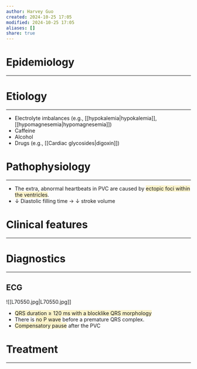 ```yaml
---
author: Harvey Guo
created: 2024-10-25 17:05
modified: 2024-10-25 17:05
aliases: []
share: true
---
```

# Epidemiology
---


# Etiology
---
- Electrolyte imbalances (e.g., [[hypokalemia|hypokalemia]], [[hypomagnesemia|hypomagnesemia]])
- Caffeine 
- Alcohol
- Drugs (e.g., [[Cardiac glycosides|digoxin]])

# Pathophysiology
---
- The extra, abnormal heartbeats in PVC are caused by <span style="background:rgba(240, 200, 0, 0.2)">ectopic foci within the ventricles</span>.
- ↓ Diastolic filling time → ↓ stroke volume

# Clinical features
---


# Diagnostics
---
## ECG
![[L70550.jpg|L70550.jpg]]
- <span style="background:rgba(240, 200, 0, 0.2)">QRS duration ≥ 120 ms with a blocklike QRS morphology </span>
- There is <span style="background:rgba(240, 200, 0, 0.2)">no P wave</span> before a premature QRS complex.
- <span style="background:rgba(240, 200, 0, 0.2)">Compensatory pause</span> after the PVC

# Treatment
---

